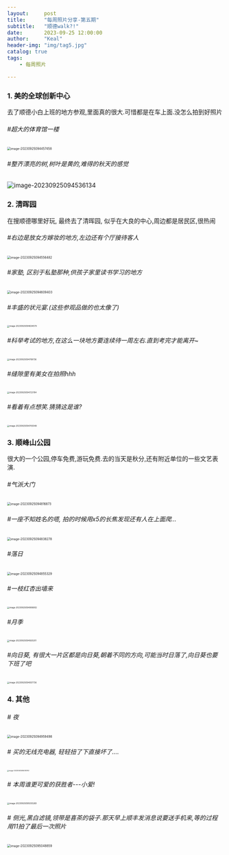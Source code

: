 ```yaml
---
layout:     post
title:      "每周照片分享-第五期"
subtitle:   "顺德walk?!"
date:       2023-09-25 12:00:00
author:     "Keal"
header-img: "img/tag5.jpg"
catalog: true
tags:
    - 每周照片

---
```


### 1. 美的全球创新中心

去了顺德小白上班的地方参观,里面真的很大.可惜都是在车上面.没怎么拍到好照片

###### #超大的体育馆一楼

<img src="https://raw.githubusercontent.com/kneed/typora_img_respository/main/typora/202309250946117.png" alt="image-20230925094457458" style="zoom: 50%;" />

###### #整齐漂亮的树,树叶是黄的,难得的秋天的感觉

![image-20230925094536134](https://raw.githubusercontent.com/kneed/typora_img_respository/main/typora/202309250946458.png)



### 2. 清晖园

在搜顺德哪里好玩, 最终去了清晖园, 似乎在大良的中心,周边都是居民区,很热闹

###### #右边是放女方嫁妆的地方,左边还有个厅接待客人

<img src="https://raw.githubusercontent.com/kneed/typora_img_respository/main/typora/202309250946674.png" alt="image-20230925094556482" style="zoom:50%;" />

###### #家塾, 区别于私塾那种,供孩子家里读书学习的地方

<img src="https://raw.githubusercontent.com/kneed/typora_img_respository/main/typora/202309250951798.png" alt="image-20230925094609403" style="zoom:50%;" />

###### #丰盛的状元宴.(这些参观品做的也太像了)

<img src="https://raw.githubusercontent.com/kneed/typora_img_respository/main/typora/202309250946752.png" alt="image-20230925094634579" style="zoom:33%;" />

###### #科举考试的地方,在这么一块地方要连续待一周左右.直到考完才能离开~

<img src="https://raw.githubusercontent.com/kneed/typora_img_respository/main/typora/202309250947668.png" alt="image-20230925094708736" style="zoom: 33%;" />

###### #缝隙里有美女在拍照hhh

<img src="https://raw.githubusercontent.com/kneed/typora_img_respository/main/typora/202309250947034.png" alt="image-20230925094723764" style="zoom:33%;" />

###### #看着有点想笑.猜猜这是谁?

<img src="https://raw.githubusercontent.com/kneed/typora_img_respository/main/typora/202309250948105.png" alt="image-20230925094743048" style="zoom:33%;" />

### 3. 顺峰山公园

很大的一个公园,停车免费,游玩免费.去的当天是秋分,还有附近单位的一些文艺表演.

###### #气派大门

<img src="https://raw.githubusercontent.com/kneed/typora_img_respository/main/typora/202309250951727.png" alt="image-20230925094816873" style="zoom: 50%;" />

###### #一座不知姓名的塔, 拍的时候用x5的长焦发现还有人在上面爬...

<img src="https://raw.githubusercontent.com/kneed/typora_img_respository/main/typora/202309250951510.png" alt="image-20230925094838278" style="zoom:50%;" />

###### #落日

<img src="https://raw.githubusercontent.com/kneed/typora_img_respository/main/typora/202309250951502.png" alt="image-20230925094855329" style="zoom:50%;" />

###### #一枝红杏出墙来

<img src="https://raw.githubusercontent.com/kneed/typora_img_respository/main/typora/202309250951060.png" alt="image-20230925094906902" style="zoom: 33%;" />

###### #月季

<img src="https://raw.githubusercontent.com/kneed/typora_img_respository/main/typora/202309250951497.png" alt="image-20230925094920201" style="zoom: 33%;" />

###### #向日葵, 有很大一片区都是向日葵,朝着不同的方向,可能当时日落了,向日葵也要下班了吧

<img src="https://raw.githubusercontent.com/kneed/typora_img_respository/main/typora/202309250951154.png" alt="image-20230925094937736" style="zoom: 33%;" />


### 4. 其他

###### # 夜

<img src="https://raw.githubusercontent.com/kneed/typora_img_respository/main/typora/202309250951938.png" alt="image-20230925094959498" style="zoom:50%;" />

###### # 买的无线充电器, 轻轻扭了下直接坏了....

<img src="https://raw.githubusercontent.com/kneed/typora_img_respository/main/typora/202309250951441.png" alt="image-20230925095016763" style="zoom: 25%;" />

###### # 本周谁更可爱的获胜者---小爱!

<img src="https://raw.githubusercontent.com/kneed/typora_img_respository/main/typora/202309250951470.png" alt="image-20230925095035260" style="zoom:33%;" />

###### # 侧光,黑白滤镜,领带是喜茶的袋子.那天早上顺丰发消息说要送手机来,等的过程用11拍了最后一次照片

<img src="https://raw.githubusercontent.com/kneed/typora_img_respository/main/typora/202309250951278.png" alt="image-20230925095048859" style="zoom:50%;" />
